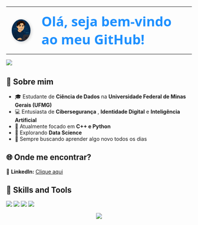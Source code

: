 <table style="border-collapse: collapse; max-width: 800px;">
  <tr>
    <td style="padding: 15px; text-align: center; vertical-align: middle;">
      <img src="https://github.com/ojoaovss/ojoaovss/blob/main/avatar.gif" 
           width="100" 
           style="border-radius: 50%; display: block; box-shadow: 2px 2px 8px rgba(0,0,0,0.2);">
    </td>
    <td style="padding: 15px; vertical-align: middle;">
      <h1 style="
          margin: 0;
          font-family: 'Segoe UI', Tahoma, Geneva, Verdana, sans-serif;
          color: #1E90FF;
          font-size: 36px;
      ">
        Olá, seja bem-vindo ao meu GitHub!
      </h1>
    </td>
  </tr>
</table>

<p>
<div align="left">
  <img src="https://readme-typing-svg.herokuapp.com?font=JetBrains+Mono&weight=600&size=28&pause=2000&color=58A0C8&width=650&lines=Graduando+em+Ciência+de+Dados;Giving+a+voice+to+data!;Curiosity-driven&repeat=true">
</div>
</p>

## 📍 Sobre mim  
- 🎓 Estudante de **Ciência de Dados** na **Universidade Federal de Minas Gerais (UFMG)**
- 💻 Entusiasta de **Cibersegurança** , **Identidade Digital** e **Inteligência Artificial**
- 📘 Atualmente focado em **C++ e Python**
- 🧠 Explorando **Data Science**
- 🚀 Sempre buscando aprender algo novo todos os dias

## 🌐 Onde me encontrar?

📧 **LinkedIn:** [Clique aqui](http://linkedin.com/in/joaovses)   

## 🔧 Skills and Tools  

<p>
  <img src="https://img.shields.io/badge/C-1E3A8A?style=for-the-badge&logo=c&logoColor=white"/>
  <img src="https://img.shields.io/badge/Python-2563EB?style=for-the-badge&logo=python&logoColor=white"/>
  <img src="https://img.shields.io/badge/VS_Code-007ACC?style=for-the-badge&logo=visual-studio-code&logoColor=white"/>
  <img src="https://img.shields.io/badge/Jupyter-F37626?style=for-the-badge&logo=jupyter&logoColor=white"/>
</p>

<p align="center">
  <img src="https://capsule-render.vercel.app/api?type=waving&color=58A0C8&height=120&section=footer&width=100%"/>
</p>
